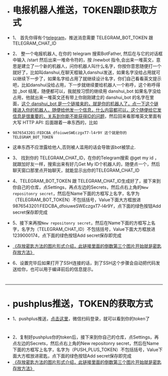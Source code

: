 - # 电报机器人推送，TOKEN跟ID获取方式

- 1、 首先你得有个[telegram](https://telegram.org/)，推送消息需要 TELEGRAM_BOT_TOKEN 跟 TELEGRAM_CHAT_ID

- 2、 整一个电报机器人, 在你的 telegram 搜索BotFather, 然后在与它的对话框中输入 /start 然后出来一堆命令符的，按 /newbot 指令,会出来一堆英文，意思是建立了一个新的机器人，问你机器人叫什么名字，你按你意思随便打一个就好了，比如叫danshui,在聊天框输入danshui发送，如果名字没给占用就可以继续下一步了，如果名字给占用了就继续设计名字，你们自己看看英文提示吧，比如danshui没给占用，下一步就继续要给机器人一个称呼，这个称呼得加 _bot 结尾，随便都可以，我就按习惯的继续用 danshui_bot 如果名字没给占用，他就出来一堆英文还有带上你刚刚建立的 danshui_bot 的名字在里面，[这个 danshui_bot 是一个链接来的，就是你的机器人了，点一下这个链接进入你的机器人，随便给他发一个信息，什么内容都可以，这个随便给它发信息是很重要的，关系到你能不能获得ID的问题](#)，然后回来看那堆英文里面有大写 HTTP API: 后面跟着一串东西的，比如 
-     9876543201:FEDCBA_dfoiuweSWEczgxT7-l4r9Y 这个就是你的TELEGRAM_BOT_TOKEN

- 这串东西不应泄露给他人,否则被人滥用的话会导致该bot被禁止.


- 3、 找到你的 TELEGRAM_CHAT_ID，在你的Telegram搜索 @get my id ，就跟加好友一样，搜索出来有好几Get My ID个机器人的，随便点一个，然后聊天窗口那里点开始聊天，就能显示出你的TELEGRAM_CHAT_ID

- 4、TELEGRAM_BOT_TOKEN 跟 TELEGRAM_CHAT_ID生成好了，接下来到你自己的仓库，点Settings，再点左边的Secrets，然后点右上角的`New repositonry secret`，然后在Name下面的方框写上名字，名字为（TELEGRAM_BOT_TOKEN）不包括括号，Value下面大方框放进9876543201:FEDCBA_dfoiuweSWEczgxT7-l4r9Y，点下面的绿色按钮Add secret保存即完成

- 5、接下来再按`New repositonry secret`，然后在Name下面的方框写上名字，名字为（TELEGRAM_CHAT_ID）不包括括号，Value下面大方框放进1239000174，点下面的绿色按钮Add secret保存即完成

- [《存放密匙方法的图片形式介绍，此链接里面的倒数第三个图片开始就是密匙存放方法》](https://github.com/kurumiess/OP_README/blob/master/jm.md#%E8%8E%B7%E5%8F%96%E5%AF%86%E5%8C%99%E5%90%8E%E6%88%91%E4%BB%AC%E7%8E%B0%E5%9C%A8%E5%8E%BB%E6%82%A8%E9%9C%80%E8%A6%81%E5%AF%86%E5%8C%99%E7%9A%84%E4%BB%93%E5%BA%93%E5%AD%98%E6%94%BE%E5%AF%86%E5%8C%99)

- 6、设置完毕后如果打开了SSH连接的话，到了SSH这个步骤会自动把代码发送给你，也可以用于编译前后的信息提示。

#
---
#

- # pushplus推送，TOKEN的获取方式


- 1、pushplus推送，[点击这里](http://www.pushplus.plus/push1.html)，微信扫码登录，就可以看到你的token了
#
- 2、复制好pushplus你的token后，接下来到你自己的仓库，点Settings，再点左边的Secrets，然后点右上角的New repositonry secret，然后在Name下面的方框写上名字，名字为（PUSH_PLUS_TOKEN）不包括括号，Value下面大方框放进密匙，点下面的绿色按钮Add secret保存即完成
- [《存放密匙方法的图片形式介绍，此链接里面的倒数第三个图片开始就是密匙存放方法》](https://github.com/kurumiess/OP_README/blob/master/jm.md#%E8%8E%B7%E5%8F%96%E5%AF%86%E5%8C%99%E5%90%8E%E6%88%91%E4%BB%AC%E7%8E%B0%E5%9C%A8%E5%8E%BB%E6%82%A8%E9%9C%80%E8%A6%81%E5%AF%86%E5%8C%99%E7%9A%84%E4%BB%93%E5%BA%93%E5%AD%98%E6%94%BE%E5%AF%86%E5%8C%99)
